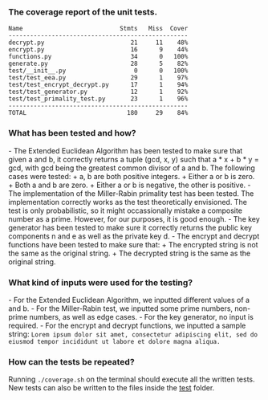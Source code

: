 ### The coverage report of the unit tests.
```
Name                           Stmts   Miss  Cover
--------------------------------------------------
decrypt.py                        21     11    48%
encrypt.py                        16      9    44%
functions.py                      34      0   100%
generate.py                       28      5    82%
test/__init__.py                   0      0   100%
test/test_eea.py                  29      1    97%
test/test_encrypt_decrypt.py      17      1    94%
test/test_generator.py            12      1    92%
test/test_primality_test.py       23      1    96%
--------------------------------------------------
TOTAL                            180     29    84%
```

### What has been tested and how?
\- The Extended Euclidean Algorithm has been tested to make sure that given a and b, it correctly returns a tuple (gcd, x, y) such that a * x + b * y = gcd, with gcd being the greatest common divisor of a and b. The following cases were tested:
\+ a, b are both positive integers.
\+ Either a or b is zero.
\+ Both a and b are zero.
\+ Either a or b is negative, the other is positive.
\- The implementation of the Miller-Rabin primality test has been tested. The implementation correctly works as the test theoretically envisioned. The test is only probabilistic, so it might occassionally mistake a composite number as a prime. However, for our purposes, it is good enough.
\- The key generator has been tested to make sure it correctly returns the public key components n and e as well as the private key d.
\- The encrypt and decrypt functions have been tested to make sure that:
\+ The encrypted string is not the same as the original string.
\+ The decrypted string is the same as the original string.
    
### What kind of inputs were used for the testing?
\- For the Extended Euclidean Algorithm, we inputted different values of a and b.
\- For the Miller-Rabin test, we inputted some prime numbers, non-prime numbers, as well as edge cases.
\- For the key generator, no input is required.
\- For the encrypt and decrypt functions, we inputted a sample string: `Lorem ipsum dolor sit amet, consectetur adipiscing elit, sed do eiusmod tempor incididunt ut labore et dolore magna aliqua.`

### How can the tests be repeated?
Running `./coverage.sh` on the terminal should execute all the written tests. New tests can also be written to the files inside the [test](./test) folder.
